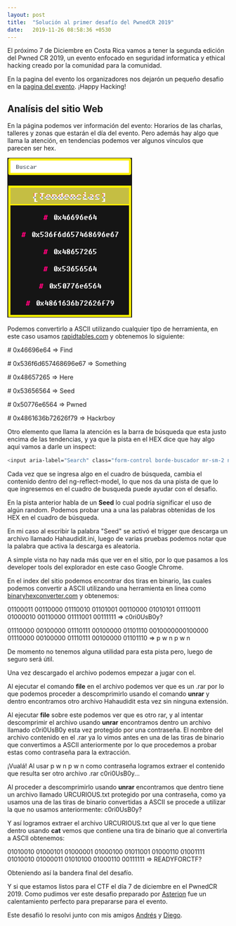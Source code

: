 ```yaml
---
layout: post
title:  "Solución al primer desafío del PwnedCR 2019"
date:   2019-11-26 08:58:36 +0530
---
```


El próximo 7 de Diciembre en Costa Rica vamos a tener la segunda edición del Pwned CR 2019, un evento enfocado en seguridad informatica y ethical hacking creado por la comunidad para la comunidad.

En la pagina del evento los organizadores nos dejarón un pequeño desafio en la [pagina del evento](https://pwnedcr.rocks/#/home). ¡Happy Hacking!

Analísis del sitio Web
------------------------

En la página podemos ver información del evento: Horarios de las charlas, talleres y zonas que estarán el día del evento. Pero además hay algo que llama la atención, en tendencias podemos ver algunos vínculos que parecen ser hex.

![Screenshot de la bandera a simple vista.](/assets/images/pwnedCR2019-Challenge1-Tendencias.png)

Podemos convertirlo a ASCII utilizando cualquier tipo de herramienta, en este caso usamos [rapidtables.com](https://www.rapidtables.com/convert/number/hex-to-ascii.html) y obtenemos lo siguiente:

\# 0x46696e64 => Find

\# 0x536f6d657468696e67 => Something

\# 0x48657265 => Here

\# 0x53656564 => Seed

\# 0x50776e6564 => Pwned

\# 0x4861636b72626f79 => Hackrboy

Otro elemento que llama la atención es la barra de búsqueda que esta justo encima de las tendencias, y ya que la pista en el HEX dice que hay algo aquí vamos a darle un inspect:

```bash
<input aria-label="Search" class="form-control borde-buscador mr-sm-2 ng-valid ng-touched ng-dirty" placeholder="Buscar" type="search" ng-reflect-model="">
```
Cada vez que se ingresa algo en el cuadro de búsqueda, cambia el contenido dentro del ng-reflect-model, lo que nos da una pista de que lo que ingresemos en el cuadro de busqueda puede ayudar con el desafio.

En la pista anterior habla de un **Seed** lo cual podría significar el uso de algún random. Podemos probar una a una las palabras obtenidas de los HEX en el cuadro de búsqueda.

En mi caso al escribir la palabra "Seed" se activó el trigger que descarga un archivo llamado Hahaudidit.ini, luego de varias pruebas podemos notar que la palabra que activa la descarga es aleatoria.

A simple vista no hay nada más que ver en el sitio, por lo que pasamos a los developer tools del explorador en este caso Google Chrome.

En el index del sitio podemos encontrar dos tiras en binario, las cuales podemos convertir a ASCII utilizando una herramienta en linea como [binaryhexconverter.com](https://www.binaryhexconverter.com/binary-to-ascii-text-converter) y obtenemos:

01100011 00110000 01110010 01101001 00110000 01010101 01110011 01000010 00110000 01111001 00111111 => c0ri0UsB0y?

01110000 00100000 01110111 00100000 01101110 0010000000100000 01110000 00100000 01110111 00100000 01101110 => p w n  p w n

De momento no tenemos alguna utilidad para esta pista pero, luego de seguro será útil.

Una vez descargado el archivo podemos empezar a jugar con el.



Al ejecutar el comando **file** en el archivo podemos ver que es un .rar por lo que podemos proceder a descomprimirlo usando el comando **unrar** y dentro encontramos otro archivo Hahaudidit esta vez sin ninguna extensión.

Al ejecutar **file** sobre este podemos ver que es otro rar, y al intentar descomprimir el archivo usando **unrar** encontramos dentro un archivo llamado c0ri0UsB0y esta vez protegido por una contraseña. El nombre del archivo contenido en el .rar ya lo vimos antes en una de las tiras de binario que convertimos a ASCII anteriormente por lo que procedemos a probar estas como contraseña para la extracción.

¡Vualá! Al usar p w n  p w n como contraseña logramos extraer el contenido que resulta ser otro archivo .rar c0ri0UsB0y...

Al proceder a descomprimirlo usando **unrar** encontramos que dentro tiene un archivo llamado URCURIOUS.txt protegido por una contraseña, como ya usamos una de las tiras de binario convertidas a ASCII se procede a utilizar la que no usamos anteriormente: c0ri0UsB0y?

Y así logramos extraer el archivo URCURIOUS.txt que al ver lo que tiene dentro usando **cat** vemos que contiene una tira de binario que al convertirla a ASCII obtenemos:

01010010 01000101 01000001 01000100 01011001 01000110 01001111 01010010 01000011 01010100 01000110 00111111 => READYFORCTF?

Obteniendo así la bandera final del desafío.

Y si que estamos listos para el CTF el día 7 de diciembre en el PwnedCR 2019. Como pudimos ver este desafio preparado por [Asterion](https://twitter.com/BarrantesK24) fue un calentamiento perfecto para prepararse para el evento.

Este desafió lo resolvi junto con mis amigos [Andrés](https://twitter.com/EndlazeSG) y [Diego](https://twitter.com/diesveca).